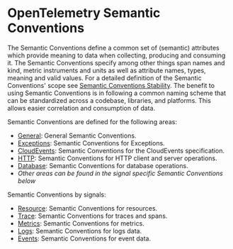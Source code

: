 # OpenTelemetry Semantic Conventions

The Semantic Conventions define a common set of (semantic) attributes which provide meaning to data when collecting, producing and consuming it.
The Semantic Conventions specify among other things span names and kind, metric instruments and units as well as attribute names, types, meaning and valid values. For a detailed definition of the Semantic Conventions' scope see [Semantic Conventions Stability](https://opentelemetry.io/docs/specs/otel/versioning-and-stability/#semantic-conventions-stability).
The benefit to using Semantic Conventions is in following a common naming scheme that can be standardized across a codebase, libraries, and platforms. This allows easier correlation and consumption of data.

Semantic Conventions are defined for the following areas:

* [General](general/README.md): General Semantic Conventions.
* [Exceptions](exceptions/README.md): Semantic Conventions for Exceptions.
* [CloudEvents](cloudevents/README.md): Semantic Conventions for the CloudEvents specification.
* [HTTP](http/README.md): Semantic Conventions for HTTP client and server operations.
* [Database](database/README.md): Semantic Conventions for database operations.
* *Other areas can be found in the signal specific Semantic Conventions below*

Semantic Conventions by signals:

* [Resource](resource/semantic_conventions/README.md): Semantic Conventions for resources.
* [Trace](general/trace-general.md): Semantic Conventions for traces and spans.
* [Metrics](general/metrics-general.md): Semantic Conventions for metrics.
* [Logs](general/logs-general.md): Semantic Conventions for logs data.
* [Events](general/events-general.md): Semantic Conventions for event data.
